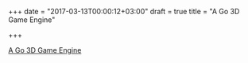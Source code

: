 +++
date = "2017-03-13T00:00:12+03:00"
draft = true
title = "A Go 3D Game Engine"

+++

<p><a href="https://github.com/g3n/engine">A Go 3D Game Engine</a></p>
